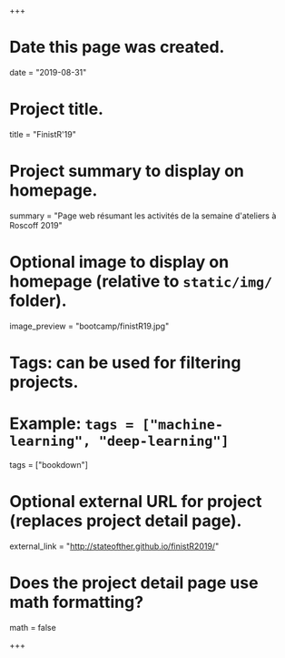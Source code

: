 +++
# Date this page was created.
date = "2019-08-31"

# Project title.
title = "FinistR'19"

# Project summary to display on homepage.
summary = "Page web résumant les activités de la semaine d'ateliers à Roscoff 2019"

# Optional image to display on homepage (relative to `static/img/` folder).
image_preview = "bootcamp/finistR19.jpg"

# Tags: can be used for filtering projects.
# Example: `tags = ["machine-learning", "deep-learning"]`
tags = ["bookdown"]

# Optional external URL for project (replaces project detail page).
external_link = "http://stateofther.github.io/finistR2019/"

# Does the project detail page use math formatting?
math = false

+++

